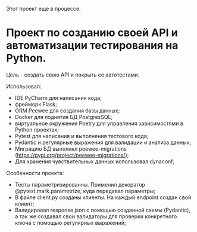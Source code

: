 Этот проект еще в процессе. 

# Проект по созданию своей API и автоматизации тестирования на Python.

Цель - создать свою API и покрыть ее автотестами.

Использовал:
- IDE PyCharm для написания кода;
- фрейморк Flask;
- ORM Peewee для создания базы данных;
- Docker для поднятия БД PostgresSQL;
- виртуальное окружение Poetry для управления зависимостями в Python проектах;
- Pytest для написания и выполнения тестового кода;
- Pydantic и регулярные выражения для валидации и анализа данных;
- Миграцию БД выполнял peewee-migrations (https://pypi.org/project/peewee-migrations/);
- Для хранения чувствительных данных использовал dynaconf;

Особенности проекта:
- Тесты параметризированны. Применил декоратор @pytest.mark.parametrize, куда передавал параметры;
- В файле client.py созданы клиенты. На каждый endpoint создан свой клиент;
- Валидировал response json с помощью созданной схемы (Pydantic), а так же создавал свои валидаторы для проверки конкретного ключа с помощью регулярных выражений;